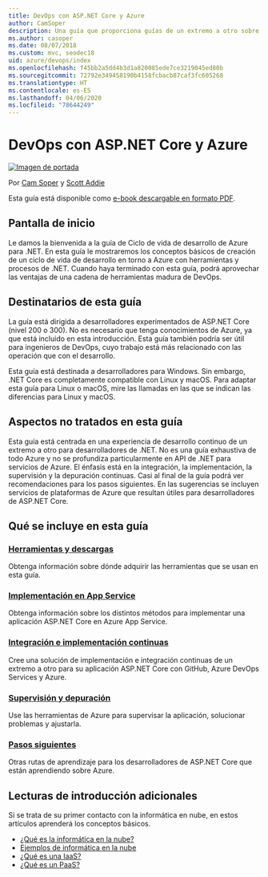 ```yaml
---
title: DevOps con ASP.NET Core y Azure
author: CamSoper
description: Una guía que proporciona guías de un extremo a otro sobre cómo crear una canalización de DevOps para una aplicación ASP.NET Core hospedada en Azure.
ms.author: casoper
ms.date: 08/07/2018
ms.custom: mvc, seodec18
uid: azure/devops/index
ms.openlocfilehash: f45bb2a5dd4b3d1a820085ede7ce3219045ed80b
ms.sourcegitcommit: 72792e349458190b4158fcbacb87caf3fc605268
ms.translationtype: HT
ms.contentlocale: es-ES
ms.lasthandoff: 04/06/2020
ms.locfileid: "78644249"
---
```

# <a name="devops-with-aspnet-core-and-azure"></a>DevOps con ASP.NET Core y Azure

[![Imagen de portada](./media/cover-large.png)](https://aka.ms/devopsbook)

Por [Cam Soper](https://twitter.com/camsoper) y [Scott Addie](https://twitter.com/scottaddie)

Esta guía está disponible como [e-book descargable en formato PDF](https://aka.ms/devopsbook).

## <a name="welcome"></a>Pantalla de inicio 

Le damos la bienvenida a la guía de Ciclo de vida de desarrollo de Azure para .NET. En esta guía le mostraremos los conceptos básicos de creación de un ciclo de vida de desarrollo en torno a Azure con herramientas y procesos de .NET. Cuando haya terminado con esta guía, podrá aprovechar las ventajas de una cadena de herramientas madura de DevOps.

## <a name="who-this-guide-is-for"></a>Destinatarios de esta guía

La guía está dirigida a desarrolladores experimentados de ASP.NET Core (nivel 200 o 300). No es necesario que tenga conocimientos de Azure, ya que está incluido en esta introducción. Esta guía también podría ser útil para ingenieros de DevOps, cuyo trabajo está más relacionado con las operación que con el desarrollo.

Esta guía está destinada a desarrolladores para Windows. Sin embargo, .NET Core es completamente compatible con Linux y macOS. Para adaptar esta guía para Linux o macOS, mire las llamadas en las que se indican las diferencias para Linux y macOS.

## <a name="what-this-guide-doesnt-cover"></a>Aspectos no tratados en esta guía

Esta guía está centrada en una experiencia de desarrollo continuo de un extremo a otro para desarrolladores de .NET. No es una guía exhaustiva de todo Azure y no se profundiza particularmente en API de .NET para servicios de Azure. El énfasis está en la integración, la implementación, la supervisión y la depuración continuas. Casi al final de la guía podrá ver recomendaciones para los pasos siguientes. En las sugerencias se incluyen servicios de plataformas de Azure que resultan útiles para desarrolladores de ASP.NET Core.

## <a name="whats-in-this-guide"></a>Qué se incluye en esta guía

### <a name="tools-and-downloads"></a>[Herramientas y descargas](xref:azure/devops/tools-and-downloads)

Obtenga información sobre dónde adquirir las herramientas que se usan en esta guía.

### <a name="deploy-to-app-service"></a>[Implementación en App Service](xref:azure/devops/deploy-to-app-service)

Obtenga información sobre los distintos métodos para implementar una aplicación ASP.NET Core en Azure App Service.

### <a name="continuous-integration-and-deployment"></a>[Integración e implementación continuas](xref:azure/devops/cicd)

Cree una solución de implementación e integración continuas de un extremo a otro para su aplicación ASP.NET Core con GitHub, Azure DevOps Services y Azure.

### <a name="monitor-and-debug"></a>[Supervisión y depuración](xref:azure/devops/monitor)

Use las herramientas de Azure para supervisar la aplicación, solucionar problemas y ajustarla.

### <a name="next-steps"></a>[Pasos siguientes](xref:azure/devops/next-steps)

Otras rutas de aprendizaje para los desarrolladores de ASP.NET Core que están aprendiendo sobre Azure.

## <a name="additional-introductory-reading"></a>Lecturas de introducción adicionales

Si se trata de su primer contacto con la informática en nube, en estos artículos aprenderá los conceptos básicos.

* [¿Qué es la informática en la nube?](https://azure.microsoft.com/overview/what-is-cloud-computing/)
* [Ejemplos de informática en la nube](https://azure.microsoft.com/overview/examples-of-cloud-computing/)
* [¿Qué es una IaaS?](https://azure.microsoft.com/overview/what-is-iaas/)
* [¿Qué es un PaaS?](https://azure.microsoft.com/overview/what-is-paas/)
